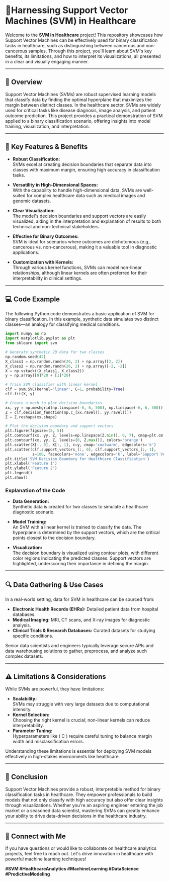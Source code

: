 # 🚀Harnessing Support Vector Machines (SVM) in Healthcare

Welcome to the **SVM in Healthcare** project! This repository showcases how Support Vector Machines can be effectively used for binary classification tasks in healthcare, such as distinguishing between cancerous and non-cancerous samples. Through this project, you'll learn about SVM's key benefits, its limitations, and how to interpret its visualizations, all presented in a clear and visually engaging manner.

---

## 🌟 Overview

Support Vector Machines (SVMs) are robust supervised learning models that classify data by finding the optimal hyperplane that maximizes the margin between distinct classes. In the healthcare sector, SVMs are widely used for critical tasks like disease diagnosis, image analysis, and patient outcome prediction. This project provides a practical demonstration of SVM applied to a binary classification scenario, offering insights into model training, visualization, and interpretation.

---

## 🔑 Key Features & Benefits

- **Robust Classification:**  
  SVMs excel at creating decision boundaries that separate data into classes with maximum margin, ensuring high accuracy in classification tasks.

- **Versatility in High-Dimensional Spaces:**  
  With the capability to handle high-dimensional data, SVMs are well-suited for complex healthcare data such as medical images and genomic datasets.

- **Clear Visualization:**  
  The model's decision boundaries and support vectors are easily visualized, aiding in the interpretation and explanation of results to both technical and non-technical stakeholders.

- **Effective for Binary Outcomes:**  
  SVM is ideal for scenarios where outcomes are dichotomous (e.g., cancerous vs. non-cancerous), making it a valuable tool in diagnostic applications.

- **Customization with Kernels:**  
  Through various kernel functions, SVMs can model non-linear relationships, although linear kernels are often preferred for their interpretability in clinical settings.

---

## 💻 Code Example

The following Python code demonstrates a basic application of SVM for binary classification. In this example, synthetic data simulates two distinct classes—an analogy for classifying medical conditions.

```python
import numpy as np
import matplotlib.pyplot as plt
from sklearn import svm

# Generate synthetic 2D data for two classes
np.random.seed(42)
X_class1 = np.random.randn(20, 2) + np.array([2, 2])
X_class2 = np.random.randn(20, 2) + np.array([-2, -2])
X = np.vstack((X_class1, X_class2))
y = np.array([0]*20 + [1]*20)

# Train SVM classifier with linear kernel
clf = svm.SVC(kernel='linear', C=1, probability=True)
clf.fit(X, y)

# Create a mesh to plot decision boundaries
xx, yy = np.meshgrid(np.linspace(-6, 6, 500), np.linspace(-6, 6, 500))
Z = clf.decision_function(np.c_[xx.ravel(), yy.ravel()])
Z = Z.reshape(xx.shape)

# Plot the decision boundary and support vectors
plt.figure(figsize=(8, 5))
plt.contourf(xx, yy, Z, levels=np.linspace(Z.min(), 0, 7), cmap=plt.cm.PuBu)
plt.contourf(xx, yy, Z, levels=[0, Z.max()], colors='orange')
plt.scatter(X[:, 0], X[:, 1], c=y, cmap='coolwarm', edgecolors='k')
plt.scatter(clf.support_vectors_[:, 0], clf.support_vectors_[:, 1], 
            s=100, facecolors='none', edgecolors='k', label='Support Vectors')
plt.title('SVM Decision Boundary for Healthcare Classification')
plt.xlabel('Feature 1')
plt.ylabel('Feature 2')
plt.legend()
plt.show()
```

### Explanation of the Code

- **Data Generation:**  
  Synthetic data is created for two classes to simulate a healthcare diagnostic scenario.
  
- **Model Training:**  
  An SVM with a linear kernel is trained to classify the data. The hyperplane is determined by the support vectors, which are the critical points closest to the decision boundary.
  
- **Visualization:**  
  The decision boundary is visualized using contour plots, with different color regions indicating the predicted classes. Support vectors are highlighted, underscoring their importance in defining the margin.

---

## 🔍 Data Gathering & Use Cases

In a real-world setting, data for SVM in healthcare can be sourced from:
- **Electronic Health Records (EHRs):** Detailed patient data from hospital databases.
- **Medical Imaging:** MRI, CT scans, and X-ray images for diagnostic analysis.
- **Clinical Trials & Research Databases:** Curated datasets for studying specific conditions.

Senior data scientists and engineers typically leverage secure APIs and data warehousing solutions to gather, preprocess, and analyze such complex datasets.

---

## ⚠️ Limitations & Considerations

While SVMs are powerful, they have limitations:
- **Scalability:**  
  SVMs may struggle with very large datasets due to computational intensity.
- **Kernel Selection:**  
  Choosing the right kernel is crucial; non-linear kernels can reduce interpretability.
- **Parameter Tuning:**  
  Hyperparameters like \( C \) require careful tuning to balance margin width and misclassification errors.

Understanding these limitations is essential for deploying SVM models effectively in high-stakes environments like healthcare.

---

## 🎯 Conclusion

Support Vector Machines provide a robust, interpretable method for binary classification tasks in healthcare. They empower professionals to build models that not only classify with high accuracy but also offer clear insights through visualizations. Whether you're an aspiring engineer entering the job market or a seasoned data scientist, mastering SVMs can greatly enhance your ability to drive data-driven decisions in the healthcare industry.

---

## 🤝 Connect with Me

If you have questions or would like to collaborate on healthcare analytics projects, feel free to reach out. Let's drive innovation in healthcare with powerful machine learning techniques!

**#SVM #HealthcareAnalytics #MachineLearning #DataScience #PredictiveModeling**

